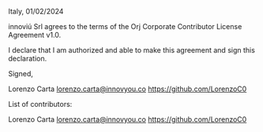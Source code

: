 Italy, 01/02/2024

innoviú Srl agrees to the terms of the Orj Corporate Contributor License
Agreement v1.0.

I declare that I am authorized and able to make this agreement and sign this
declaration.

Signed,

Lorenzo Carta lorenzo.carta@innovyou.co https://github.com/LorenzoC0

List of contributors:

Lorenzo Carta lorenzo.carta@innovyou.co https://github.com/LorenzoC0